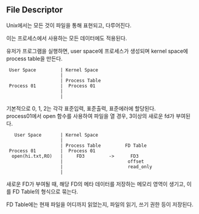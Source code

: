 ## File Descriptor    
  
Unix에서는 모든 것이 파일을 통해 표현되고, 다루어진다.   
  
이는 프로세스에서 사용하는 모든 데이터에도 적용된다.
  
유저가 프로그램을 실행하면, user space에 프로세스가 생성되며 kernel space에 process table을 만든다. 
    
     User Space         | Kernel Space
                        |
                        | Process Table
     Process 01         |  Process 01 
                        |   
                        |
  
기본적으로 0, 1, 2는 각각 표준입력, 표준출력, 표준에러에 할당된다.  
process01에서 open 함수를 사용하여 파일을 열 경우, 3이상의 새로운 fd가 부여된다.  
    
       User Space       | Kernel Space
                        |
                        | Process Table         FD Table
     Process 01         |  Process 01 
      open(hi.txt,RO)   |     FD3         ->      FD3
                        |                        offset
                        |                        read_only
                        |

새로운 FD가 부여될 때, 해당 FD의 메타 데이터를 저장하는 메모리 영역이 생기고, 이를 FD Table의 형식으로 묶는다.  
  
FD Table에는 현재 파일을 어디까지 읽었는지, 파일의 읽기, 쓰기 권한 등이 저장된다.  
  
